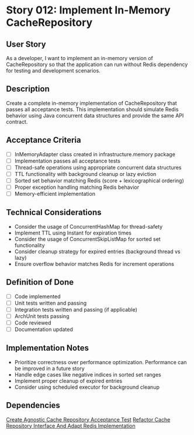# Story 012: Implement In-Memory CacheRepository

## User Story

As a developer, I want to implement an in-memory version of CacheRepository so that the application can run without Redis dependency for testing and development scenarios.

## Description

Create a complete in-memory implementation of CacheRepository that passes all acceptance tests. This implementation should simulate Redis behavior using Java concurrent data structures and provide the same API contract.

## Acceptance Criteria
- [ ] InMemoryAdapter class created in infrastructure.memory package
- [ ] Implementation passes all acceptance tests
- [ ] Thread-safe operations using appropriate concurrent data structures
- [ ] TTL functionality with background cleanup or lazy eviction
- [ ] Sorted set behavior matching Redis (score + lexicographical ordering)
- [ ] Proper exception handling matching Redis behavior
- [ ] Memory-efficient implementation

## Technical Considerations
- Consider the usage of ConcurrentHashMap for thread-safety
- Implement TTL using Instant for expiration times
- Consider the usage of ConcurrentSkipListMap for sorted set functionality
- Consider cleanup strategy for expired entries (background thread vs lazy)
- Ensure overflow behavior matches Redis for increment operations

## Definition of Done
- [ ] Code implemented
- [ ] Unit tests written and passing
- [ ] Integration tests written and passing (if applicable)
- [ ] ArchUnit tests passing
- [ ] Code reviewed
- [ ] Documentation updated

## Implementation Notes
- Prioritize correctness over performance optimization. Performance can be improved in a future story
- Handle edge cases like negative indices in sorted set ranges
- Implement proper cleanup of expired entries
- Consider using scheduled executor for background cleanup

## Dependencies
[Create Agnostic Cache Repository Acceptance Test](010-create-agnostic-cache-repository-acceptance-test.md)
[Refactor Cache Repository Interface And Adapt Redis Implementation](011-refactor-cache-repository-interface-and-adapt-redis-implementation.md)
